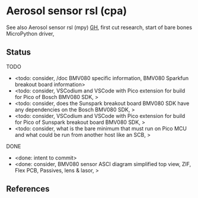 # Aerosol sensor rsl (cpa)

See also Aerosol sensor rsl (mpy) [GH](https://github.com/YorkEarwaker/Electrical-Engineering/tree/main/rpi-pi/mpy/snr-rsl), first cut research, start of bare bones MicroPython driver, 

## Status
TODO
* <todo: consider, /doc BMV080 specific information, BMV080 Sparkfun breakout board information>
* <todo: consider, VSCodium and VSCode with Pico extension for build for Pico of Bosch BMV080 SDK, >
* <todo: consider, does the Sunspark breakout board BMV080 SDK have any dependencies on the Bosch BMV080 SDK, >
* <todo: consider, VSCodium and VSCode with Pico extension for build for Pico of Sunspark breakout board BMV080 SDK, >
* <todo: consider, what is the bare minimum that must run on Pico MCU and what could be run from another host like an SCB, >

DONE
* <done: intent to commit>
* <done: consider, BMV080 sensor ASCI diagram simplified top view, ZIF, Flex PCB, Passives, lens & lasor, >

## References




